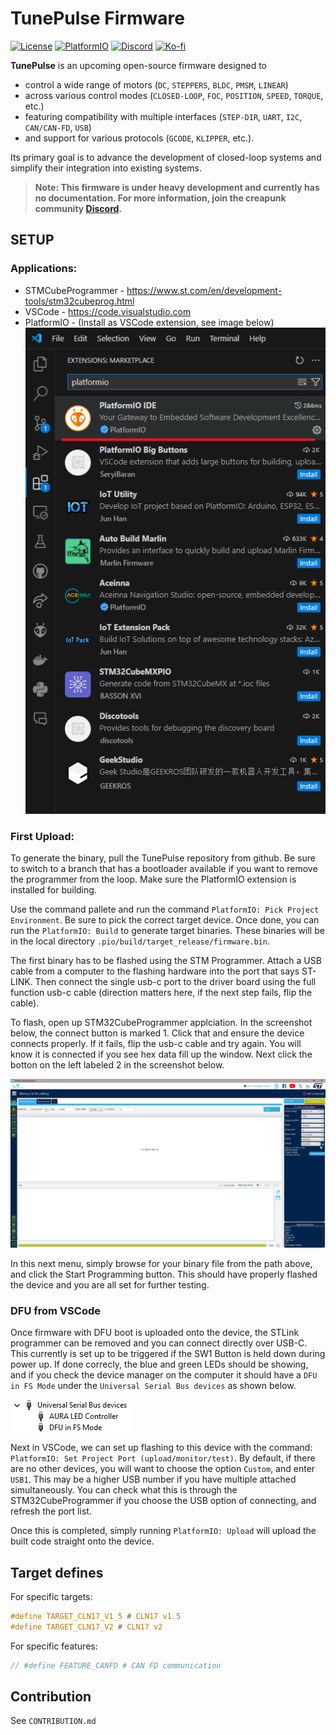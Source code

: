 # TunePulse Firmware

[![License](https://img.shields.io/badge/LICENSE-Apache_2.0-blue.svg)](https://github.com/creapunk/TunePulse/blob/main/LICENSE)
[![PlatformIO](https://img.shields.io/badge/PIO-white?logo=platformio&logoColor=%23F5822A)](https://platformio.org/)
[![Discord](https://img.shields.io/discord/1098363068435681290?style=social&logo=discord&label=COMMUNITY)](https://discord.gg/V4aJdTja8v)
[![Ko-fi](https://img.shields.io/badge/Support%20on%20Ko--fi-F16061?style=flat&logo=kofi&logoColor=white&labelColor=%23FF5E5B)](https://ko-fi.com/creapunk)

**TunePulse** is an upcoming open-source firmware designed to

- control a wide range of motors (`DC`, `STEPPERS`, `BLDC`, `PMSM`, `LINEAR`)
- across various control modes (`CLOSED-LOOP`, `FOC`, `POSITION`, `SPEED`, `TORQUE`, etc.)
- featuring compatibility with multiple interfaces (`STEP-DIR`, `UART`, `I2C`, `CAN/CAN-FD`, `USB`)
- and support for various protocols (`GCODE`, `KLIPPER`, etc.).

Its primary goal is to advance the development of closed-loop systems and simplify their integration into existing systems.

> **Note: This firmware is under heavy development and currently has no documentation.
> For more information, join the creapunk community [Discord](https://discord.gg/V4aJdTja8v).**

## SETUP

### Applications:

- STMCubeProgrammer - https://www.st.com/en/development-tools/stm32cubeprog.html
- VSCode - https://code.visualstudio.com
- PlatformIO - (Install as VSCode extension, see image below)  
  ![PIO Extension](./assets/PIO_Extension.png)

### First Upload:

To generate the binary, pull the TunePulse repository from github. Be sure to switch to a branch that has a bootloader available if you want to remove the programmer from the loop. Make sure the PlatformIO extension is installed for building.

Use the command pallete and run the command `PlatformIO: Pick Project Environment`. Be sure to pick the correct target device. Once done, you can run the `PlatformIO: Build` to generate target binaries. These binaries will be in the local directory `.pio/build/target_release/firmware.bin`.

The first binary has to be flashed using the STM Programmer. Attach a USB cable from a computer to the flashing hardware into the port that says ST-LINK. Then connect the single usb-c port to the driver board using the full function usb-c cable (direction matters here, if the next step fails, flip the cable).

To flash, open up STM32CubeProgrammer applciation. In the screenshot below, the connect button is marked 1. Click that and ensure the device connects properly. If it fails, flip the usb-c cable and try again. You will know it is connected if you see hex data fill up the window. Next click the botton on the left labeled 2 in the screenshot below.

![STM32CubeProgrammerWindow1](./assets/STM32Programmer.png)

In this next menu, simply browse for your binary file from the path above, and click the Start Programming button. This should have properly flashed the device and you are all set for further testing.

### DFU from VSCode

Once firmware with DFU boot is uploaded onto the device, the STLink programmer can be removed and you can connect directly over USB-C. This currently is set up to be triggered if the SW1 Button is held down during power up. If done correcly, the blue and green LEDs should be showing, and if you check the device manager on the computer it should have a `DFU in FS Mode` under the `Universal Serial Bus devices` as shown below.

![DFU Boot in Device Manager](./assets/Device_Manager_DFU.png)

Next in VSCode, we can set up flashing to this device with the command: `PlatformIO: Set Project Port (upload/monitor/test)`. By default, if there are no other devices, you will want to choose the option `Custom`, and enter `USB1`. This may be a higher USB number if you have multiple attached simultaneously. You can check what this is through the STM32CubeProgrammer if you choose the USB option of connecting, and refresh the port list.

Once this is completed, simply running `PlatformIO: Upload` will upload the built code straight onto the device.

## Target defines

For specific targets:

```c
#define TARGET_CLN17_V1_5 # CLN17 v1.5
#define TARGET_CLN17_V2 # CLN17 v2
```

For specific features:

```c
// #define FEATURE_CANFD # CAN FD communication
```

## Contribution

See `CONTRIBUTION.md`
